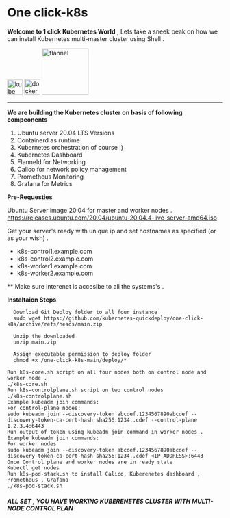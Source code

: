 # One click-k8s
**Welcome to 1 click Kubernetes World** , Lets take a sneek peak on how we can install Kubernetes multi-master cluster using Shell .


<img width="36" alt="kube" src="https://user-images.githubusercontent.com/99710234/154669206-f2927d33-db97-43ac-b8e5-1340692767d6.png"> <img width="37" alt="docker" src="https://user-images.githubusercontent.com/99710234/154669208-eeab2758-d86d-438b-a566-071690820a6a.png"> <img width="109" alt="flannel" src="https://user-images.githubusercontent.com/99710234/154669213-e7153a7e-14b8-4959-8761-9a300348f074.png">

______________________________________________________________________________________________

**We are building the Kubernetes cluster on basis of following compeonents**

1) Ubuntu server 20.04 LTS Versions 
2) Containerd as runtime
3) Kubernetes orchestration of course :)
4) Kubernetes Dashboard
5) Flanneld for Networking
6) Calico for network policy management 
7) Prometheus Monitoring
8) Grafana for Metrics

**Pre-Requesties**

Ubuntu Server image 20.04 for master and worker nodes .
https://releases.ubuntu.com/20.04/ubuntu-20.04.4-live-server-amd64.iso

Get your server's ready with unique ip and set hostnames as specified (or as your wish) .
 * k8s-control1.example.com
 * k8s-control2.example.com
 * k8s-worker1.example.com
 * k8s-worker2.example.com
 
  ** Make sure interenet is accesibe to all the systems's .
  
  **Instaltaion Steps**
```
  Download Git Deploy folder to all four instance 
  sudo wget https://github.com/kubernetes-quickdeploy/one-click-k8s/archive/refs/heads/main.zip
  
  Unzip the downloaded 
  unzip main.zip
  
  Assign executable permission to deploy folder
  chmod +x /one-click-k8s-main/deploy/*

Run k8s-core.sh script on all four nodes both on control node and worker node .
./k8s-core.sh
Run k8s-controlplane.sh script on two control nodes
./k8s-controlplane.sh
Example kubeadm join commands:
For control-plane nodes:
sudo kubeadm join --discovery-token abcdef.1234567890abcdef --discovery-token-ca-cert-hash sha256:1234..cdef --control-plane 1.2.3.4:6443
Run output of token using kubeadm join command in worker nodes .
Example kubeadm join commands:
For worker nodes
sudo kubeadm join --discovery-token abcdef.1234567890abcdef --discovery-token-ca-cert-hash sha256:1234..cdef <IP-ADDRESS>:6443
Once Control plane and worker nodes are in ready state 
Kubectl get nodes 
Run k8s-pod-stack.sh to install Calico, Kuberenetes dashboard , Prometheus , Grafana 
./k8s-pod-stack.sh
```
   
#####  **ALL SET , YOU HAVE WORKING KUBERENETES CLUSTER WITH MULTI-NODE CONTROL PLAN** #####

 
 
  



 
